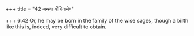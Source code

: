 +++
title = "42 अथवा योगिनामेव"

+++
6.42 Or, he may be born in the family of the wise sages, though a birth
like this is, indeed, very difficult to obtain.
